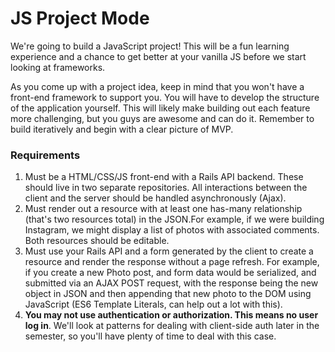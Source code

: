 # JS Project Mode

We're going to build a JavaScript project! This will be a fun learning experience and a chance to get better at your vanilla JS before we start looking at frameworks. 

As you come up with a project idea, keep in mind that you won't have a front-end framework to support you. You will have to develop the structure of the application yourself. This will likely make building out each feature more challenging, but you guys are awesome and can do it. Remember to build iteratively and begin with a clear picture of MVP.   

### Requirements

1. Must be a HTML/CSS/JS front-end with a Rails API backend. These should live in two separate repositories. All interactions between the client and the server should be handled asynchronously (Ajax).
2. Must render out a resource with at least one has-many relationship (that's two resources total) in the JSON.For example, if we were building Instagram, we might display a list of photos with associated comments. Both resources should be editable.
3. Must use your Rails API and a form generated by the client to create a resource and render the response without a page refresh. For example, if you create a new Photo post, and form data would be serialized, and submitted via an AJAX POST request, with the response being the new object in JSON and then appending that new photo to the DOM using JavaScript (ES6 Template Literals, can help out a lot with this).
4. **You may not use authentication or authorization. This means no user log in**. We'll look at patterns for dealing with client-side auth later in the semester, so you'll have plenty of time to deal with this case. 

